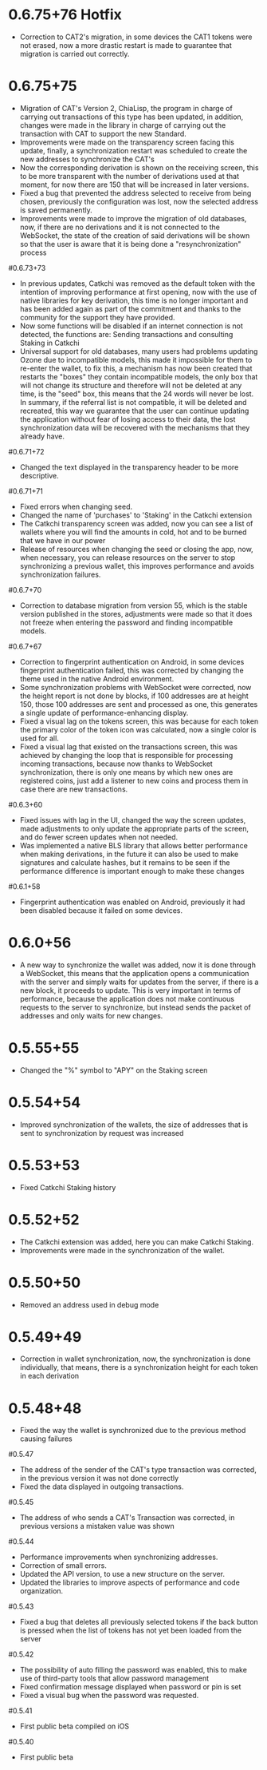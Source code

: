 # 0.6.75+76 Hotfix
 
- Correction to CAT2's migration, in some devices the CAT1 tokens were not erased, now a more drastic restart is made to guarantee that migration is carried out correctly.
 
# 0.6.75+75
 
- Migration of CAT's Version 2, ChiaLisp, the program in charge of carrying out transactions of this type has been updated, in addition, changes were made in the library in charge of carrying out the transaction with CAT to support the new Standard.
- Improvements were made on the transparency screen facing this update, finally, a synchronization restart was scheduled to create the new addresses to synchronize the CAT's
- Now the corresponding derivation is shown on the receiving screen, this to be more transparent with the number of derivations used at that moment, for now there are 150 that will be increased in later versions.
- Fixed a bug that prevented the address selected to receive from being chosen, previously the configuration was lost, now the selected address is saved permanently.
- Improvements were made to improve the migration of old databases, now, if there are no derivations and it is not connected to the WebSocket, the state of the creation of said derivations will be shown so that the user is aware that it is being done a "resynchronization" process
 
#0.6.73+73
 
- In previous updates, Catkchi was removed as the default token with the intention of improving performance at first opening, now with the use of native libraries for key derivation, this time is no longer important and has been added again as part of the commitment and thanks to the community for the support they have provided.
- Now some functions will be disabled if an internet connection is not detected, the functions are: Sending transactions and consulting Staking in Catkchi
- Universal support for old databases, many users had problems updating Ozone due to incompatible models, this made it impossible for them to re-enter the wallet, to fix this, a mechanism has now been created that restarts the "boxes" they contain incompatible models, the only box that will not change its structure and therefore will not be deleted at any time, is the "seed" box, this means that the 24 words will never be lost. In summary, if the referral list is not compatible, it will be deleted and recreated, this way we guarantee that the user can continue updating the application without fear of losing access to their data, the lost synchronization data will be recovered with the mechanisms that they already have.
 
#0.6.71+72
 
- Changed the text displayed in the transparency header to be more descriptive.
 
#0.6.71+71
 
- Fixed errors when changing seed.
- Changed the name of 'purchases' to 'Staking' in the Catkchi extension
- The Catkchi transparency screen was added, now you can see a list of wallets where you will find the amounts in cold, hot and to be burned that we have in our power
 - Release of resources when changing the seed or closing the app, now, when necessary, you can release resources on the server to stop synchronizing a previous wallet, this improves performance and avoids synchronization failures.
 
#0.6.7+70
 
- Correction to database migration from version 55, which is the stable version published in the stores, adjustments were made so that it does not freeze when entering the password and finding incompatible models.
 
#0.6.7+67
 
- Correction to fingerprint authentication on Android, in some devices fingerprint authentication failed, this was corrected by changing the theme used in the native Android environment.
- Some synchronization problems with WebSocket were corrected, now the height report is not done by blocks, if 100 addresses are at height 150, those 100 addresses are sent and processed as one, this generates a single update of performance-enhancing display.
- Fixed a visual lag on the tokens screen, this was because for each token the primary color of the token icon was calculated, now a single color is used for all.
- Fixed a visual lag that existed on the transactions screen, this was achieved by changing the loop that is responsible for processing incoming transactions, because now thanks to WebSocket synchronization, there is only one means by which new ones are registered coins, just add a listener to new coins and process them in case there are new transactions.
 
#0.6.3+60
 
- Fixed issues with lag in the UI, changed the way the screen updates, made adjustments to only update the appropriate parts of the screen, and do fewer screen updates when not needed.
- Was implemented a native BLS library that allows better performance when making derivations, in the future it can also be used to make signatures and calculate hashes, but it remains to be seen if the performance difference is important enough to make these changes
 
#0.6.1+58
 
- Fingerprint authentication was enabled on Android, previously it had been disabled because it failed on some devices.
 
# 0.6.0+56
 
- A new way to synchronize the wallet was added, now it is done through a WebSocket, this means that the application opens a communication with the server and simply waits for updates from the server, if there is a new block, it proceeds to update. This is very important in terms of performance, because the application does not make continuous requests to the server to synchronize, but instead sends the packet of addresses and only waits for new changes.
 
# 0.5.55+55
 
- Changed the "%" symbol to "APY" on the Staking screen
 
# 0.5.54+54
 
- Improved synchronization of the wallets, the size of addresses that is sent to synchronization by request was increased
 
# 0.5.53+53
 
- Fixed Catkchi Staking history
 
# 0.5.52+52
 
- The Catkchi extension was added, here you can make Catkchi Staking.
- Improvements were made in the synchronization of the wallet.
 
# 0.5.50+50
 
- Removed an address used in debug mode
 
# 0.5.49+49
 
- Correction in wallet synchronization, now, the synchronization is done individually, that means, there is a synchronization height for each token in each derivation
 
# 0.5.48+48
 
- Fixed the way the wallet is synchronized due to the previous method causing failures
 
#0.5.47
 
- The address of the sender of the CAT's type transaction was corrected, in the previous version it was not done correctly
- Fixed the data displayed in outgoing transactions.
 
#0.5.45
 
- The address of who sends a CAT's Transaction was corrected, in previous versions a mistaken value was shown
 
#0.5.44
 
- Performance improvements when synchronizing addresses.
- Correction of small errors.
- Updated the API version, to use a new structure on the server.
- Updated the libraries to improve aspects of performance and code organization.
 
#0.5.43
 
- Fixed a bug that deletes all previously selected tokens if the back button is pressed when the list of tokens has not yet been loaded from the server
 
#0.5.42
 
- The possibility of auto filling the password was enabled, this to make use of third-party tools that allow password management
- Fixed confirmation message displayed when password or pin is set
- Fixed a visual bug when the password was requested.
 
#0.5.41
 
- First public beta compiled on iOS
 
#0.5.40
 
- First public beta
